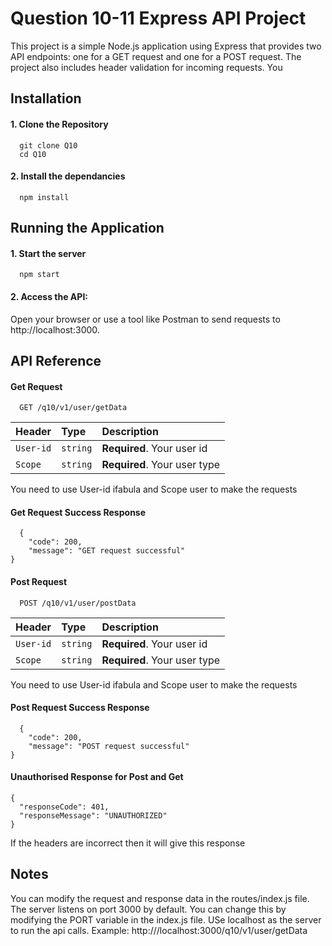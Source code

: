 
# Question 10-11 Express API Project


This project is a simple Node.js application using Express that provides two API endpoints: one for a GET request and one for a POST request. The project also includes header validation for incoming requests. You


## Installation

#### 1. Clone the Repository

```http\\
  git clone Q10
  cd Q10
```
#### 2. Install the dependancies

```http\\
  npm install
```
## Running the Application

#### 1. Start the server

```
  npm start
```
#### 2. Access the API:


Open your browser or use a tool like Postman to send requests to http://localhost:3000.
## API Reference


#### Get Request

```http\\
  GET /q10/v1/user/getData
```
| Header | Type     | Description                |
| :-------- | :------- | :------------------------- |
| `User-id` | `string` | **Required**. Your user id |
| `Scope` | `string` | **Required**. Your user type |

You need to use User-id ifabula and Scope user to make the requests
#### Get Request Success Response
```
  {
    "code": 200,
    "message": "GET request successful"
}
```

#### Post Request

```http
  POST /q10/v1/user/postData
```

| Header | Type     | Description                |
| :-------- | :------- | :------------------------- |
| `User-id` | `string` | **Required**. Your user id |
| `Scope` | `string` | **Required**. Your user type |

You need to use User-id ifabula and Scope user to make the requests

#### Post Request Success Response
```
  {
    "code": 200,
    "message": "POST request successful"
}
```
#### Unauthorised Response for Post and Get

```
{
  "responseCode": 401,
  "responseMessage": "UNAUTHORIZED"
}
```
If the headers are incorrect then it will give this response

## Notes

You can modify the request and response data in the routes/index.js file.
The server listens on port 3000 by default. You can change this by modifying the PORT variable in the index.js file. USe localhost as the server to run the api calls. Example: http:///localhost:3000/q10/v1/user/getData